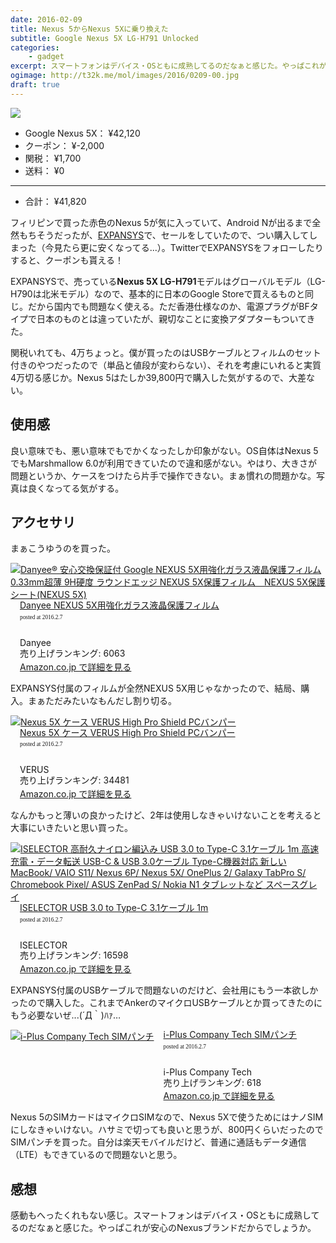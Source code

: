 ```yaml
---
date: 2016-02-09
title: Nexus 5からNexus 5Xに乗り換えた
subtitle: Google Nexus 5X LG-H791 Unlocked
categories: 
    - gadget
excerpt: スマートフォンはデバイス・OSともに成熟してるのだなぁと感じた。やっぱこれが安心のNexusブランドだからでしょうか。
ogimage: http://t32k.me/mol/images/2016/0209-00.jpg
draft: true
---
```


![](/mol/images/2016/0209-00.jpg)

- Google Nexus 5X： ¥42,120
- クーポン： ¥-2,000
- 関税： ¥1,700
- 送料： ¥0

***

- 合計： ¥41,820


フィリピンで買った赤色のNexus 5が気に入っていて、Android Nが出るまで全然もちそうだったが、[EXPANSYS](http://www.expansys.jp/)で、セールをしていたので、つい購入してしまった（今見たら更に安くなってる...）。TwitterでEXPANSYSをフォローしたりすると、クーポンも貰える！

EXPANSYSで、売っている**Nexus 5X LG-H791**モデルはグローバルモデル（LG-H790は北米モデル）なので、基本的に日本のGoogle Storeで買えるものと同じ。だから国内でも問題なく使える。ただ香港仕様なのか、電源プラグがBFタイプで日本のものとは違っていたが、親切なことに変換アダプターもついてきた。

関税いれても、4万ちょっと。僕が買ったのはUSBケーブルとフィルムのセット付きのやつだったので（単品と値段が変わらない）、それを考慮にいれると実質4万切る感じか。Nexus 5はたしか39,800円で購入した気がするので、大差ない。

## 使用感

良い意味でも、悪い意味でもでかくなったしか印象がない。OS自体はNexus 5でもMarshmallow 6.0が利用できていたので違和感がない。やはり、大きさが問題というか、ケースをつけたら片手で操作できない。まぁ慣れの問題かな。写真は良くなってる気がする。

## アクセサリ

まぁこうゆうのを買った。

<div class="azlink-box"><div class="azlink-image" style="float:left"><a href="http://www.amazon.co.jp/exec/obidos/ASIN/B019BR7O74/warikiru-22/" name="azlinklink" target="_blank"><img src="http://ecx.images-amazon.com/images/I/51ZCfFkhn2L._SL160_.jpg" alt="Danyee® 安心交換保証付 Google NEXUS 5X用強化ガラス液晶保護フィルム 0.33mm超薄 9H硬度 ラウンドエッジ NEXUS 5X保護フィルム　NEXUS 5X保護シート(NEXUS 5X)" style="border:none" /></a></div><div class="azlink-info" style="float:left;margin-left:15px;line-height:120%"><div class="azlink-name" style="margin-bottom:10px;line-height:120%"><a href="http://www.amazon.co.jp/exec/obidos/ASIN/B019BR7O74/warikiru-22/" name="azlinklink" target="_blank">Danyee NEXUS 5X用強化ガラス液晶保護フィルム</a><div class="azlink-powered-date" style="font-size:7pt;margin-top:5px;font-family:verdana;line-height:120%">posted at 2016.2.7</div></div><div class="azlink-detail"><br />Danyee<br />売り上げランキング: 6063<br /></div><div class="azlink-link" style="margin-top:5px"><a href="http://www.amazon.co.jp/exec/obidos/ASIN/B019BR7O74/warikiru-22/" target="_blank">Amazon.co.jp で詳細を見る</a></div></div><div class="azlink-footer" style="clear:left"></div></div>

EXPANSYS付属のフィルムが全然NEXUS 5X用じゃなかったので、結局、購入。まぁただみたいなもんだし割り切る。

<div class="azlink-box"><div class="azlink-image" style="float:left"><a href="http://www.amazon.co.jp/exec/obidos/ASIN/B0163HSWFS/warikiru-22/" name="azlinklink" target="_blank"><img src="http://ecx.images-amazon.com/images/I/51dp3gQJUWL._SL160_.jpg" alt="Nexus 5X ケース VERUS High Pro Shield PCバンパー" style="border:none" /></a></div><div class="azlink-info" style="float:left;margin-left:15px;line-height:120%"><div class="azlink-name" style="margin-bottom:10px;line-height:120%"><a href="http://www.amazon.co.jp/exec/obidos/ASIN/B0163HSWFS/warikiru-22/" name="azlinklink" target="_blank">Nexus 5X ケース VERUS High Pro Shield PCバンパー</a><div class="azlink-powered-date" style="font-size:7pt;margin-top:5px;font-family:verdana;line-height:120%">posted at 2016.2.7</div></div><div class="azlink-detail"><br />VERUS<br />売り上げランキング: 34481<br /></div><div class="azlink-link" style="margin-top:5px"><a href="http://www.amazon.co.jp/exec/obidos/ASIN/B0163HSWFS/warikiru-22/" target="_blank">Amazon.co.jp で詳細を見る</a></div></div><div class="azlink-footer" style="clear:left"></div></div>

なんかもっと薄いの良かったけど、2年は使用しなきゃいけないことを考えると大事にいきたいと思い買った。

<div class="azlink-box"><div class="azlink-image" style="float:left"><a href="http://www.amazon.co.jp/exec/obidos/ASIN/B0194N4SJC/warikiru-22/" name="azlinklink" target="_blank"><img src="http://ecx.images-amazon.com/images/I/41ey4Mh9ElL._SL160_.jpg" alt="ISELECTOR 高耐久ナイロン編込み USB 3.0 to Type-C 3.1ケーブル 1m 高速充電・データ転送 USB-C &amp; USB 3.0ケーブル Type-C機器対応 新しいMacBook/ VAIO S11/ Nexus 6P/ Nexus 5X/ OnePlus 2/ Galaxy TabPro S/ Chromebook Pixel/ ASUS ZenPad S/ Nokia N1 タブレットなど スペースグレイ" style="border:none" /></a></div><div class="azlink-info" style="float:left;margin-left:15px;line-height:120%"><div class="azlink-name" style="margin-bottom:10px;line-height:120%"><a href="http://www.amazon.co.jp/exec/obidos/ASIN/B0194N4SJC/warikiru-22/" name="azlinklink" target="_blank">ISELECTOR USB 3.0 to Type-C 3.1ケーブル 1m</a><div class="azlink-powered-date" style="font-size:7pt;margin-top:5px;font-family:verdana;line-height:120%">posted at 2016.2.7</div></div><div class="azlink-detail"><br />ISELECTOR<br />売り上げランキング: 16598<br /></div><div class="azlink-link" style="margin-top:5px"><a href="http://www.amazon.co.jp/exec/obidos/ASIN/B0194N4SJC/warikiru-22/" target="_blank">Amazon.co.jp で詳細を見る</a></div></div><div class="azlink-footer" style="clear:left"></div></div>

EXPANSYS付属のUSBケーブルで問題ないのだけど、会社用にもう一本欲しかったので購入した。これまでAnkerのマイクロUSBケーブルとか買ってきたのにもう必要ないぜ...(´Д｀)ﾊｧ…

<div class="azlink-box"><div class="azlink-image" style="float:left"><a href="http://www.amazon.co.jp/exec/obidos/ASIN/B00RWSM1SW/warikiru-22/" name="azlinklink" target="_blank"><img src="http://ecx.images-amazon.com/images/I/41-RdOoH4rL._SL160_.jpg" alt="i-Plus Company Tech SIMパンチ" style="border:none" /></a></div><div class="azlink-info" style="float:left;margin-left:15px;line-height:120%"><div class="azlink-name" style="margin-bottom:10px;line-height:120%"><a href="http://www.amazon.co.jp/exec/obidos/ASIN/B00RWSM1SW/warikiru-22/" name="azlinklink" target="_blank">i-Plus Company Tech SIMパンチ</a><div class="azlink-powered-date" style="font-size:7pt;margin-top:5px;font-family:verdana;line-height:120%">posted at 2016.2.7</div></div><div class="azlink-detail"><br />i-Plus Company Tech<br />売り上げランキング: 618<br /></div><div class="azlink-link" style="margin-top:5px"><a href="http://www.amazon.co.jp/exec/obidos/ASIN/B00RWSM1SW/warikiru-22/" target="_blank">Amazon.co.jp で詳細を見る</a></div></div><div class="azlink-footer" style="clear:left"></div></div>

Nexus 5のSIMカードはマイクロSIMなので、Nexus 5Xで使うためにはナノSIMにしなきゃいけない。ハサミで切っても良いと思うが、800円くらいだったのでSIMパンチを買った。自分は楽天モバイルだけど、普通に通話もデータ通信（LTE）もできているので問題ないと思う。

## 感想

感動もへったくれもない感じ。スマートフォンはデバイス・OSともに成熟してるのだなぁと感じた。やっぱこれが安心のNexusブランドだからでしょうか。